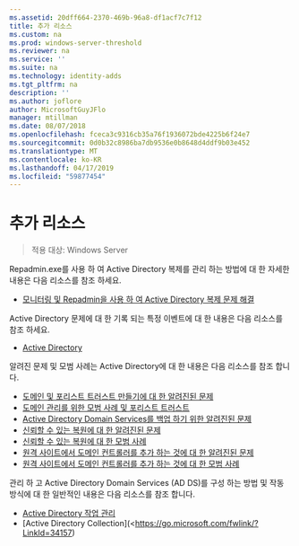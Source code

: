 ```yaml
---
ms.assetid: 20dff664-2370-469b-96a8-df1acf7c7f12
title: 추가 리소스
ms.custom: na
ms.prod: windows-server-threshold
ms.reviewer: na
ms.service: ''
ms.suite: na
ms.technology: identity-adds
ms.tgt_pltfrm: na
description: ''
ms.author: joflore
author: MicrosoftGuyJFlo
manager: mtillman
ms.date: 08/07/2018
ms.openlocfilehash: fceca3c9316cb35a76f1936072bde4225b6f24e7
ms.sourcegitcommit: 0d0b32c8986ba7db9536e0b8648d4ddf9b03e452
ms.translationtype: MT
ms.contentlocale: ko-KR
ms.lasthandoff: 04/17/2019
ms.locfileid: "59877454"
---
```

# <a name="additional-resources"></a>추가 리소스

>적용 대상: Windows Server

Repadmin.exe를 사용 하 여 Active Directory 복제를 관리 하는 방법에 대 한 자세한 내용은 다음 리소스를 참조 하세요. 

- [모니터링 및 Repadmin을 사용 하 여 Active Directory 복제 문제 해결](https://go.microsoft.com/fwlink/?LinkId=122830)

Active Directory 문제에 대 한 기록 되는 특정 이벤트에 대 한 내용은 다음 리소스를 참조 하세요.

- [Active Directory](https://go.microsoft.com/fwlink/?LinkId=122877)

알려진 문제 및 모범 사례는 Active Directory에 대 한 내용은 다음 리소스를 참조 합니다.

- [도메인 및 포리스트 트러스트 만들기에 대 한 알려진된 문제](https://go.microsoft.com/fwlink/?LinkId=128784)
- [도메인 관리를 위한 모범 사례 및 포리스트 트러스트](https://go.microsoft.com/fwlink/?LinkId=128785)
- [Active Directory Domain Services를 백업 하기 위한 알려진된 문제](https://go.microsoft.com/fwlink/?LinkId=128793)
- [신뢰할 수 있는 복원에 대 한 알려진된 문제](https://go.microsoft.com/fwlink/?LinkId=128788)
- [신뢰할 수 있는 복원에 대 한 모범 사례](https://go.microsoft.com/fwlink/?LinkId=128791) 
- [원격 사이트에서 도메인 컨트롤러를 추가 하는 것에 대 한 알려진된 문제](https://go.microsoft.com/fwlink/?LinkId=128794)
- [원격 사이트에서 도메인 컨트롤러를 추가 하는 것에 대 한 모범 사례](https://go.microsoft.com/fwlink/?LinkId=128796)

관리 하 고 Active Directory Domain Services (AD DS)를 구성 하는 방법 및 작동 방식에 대 한 일반적인 내용은 다음 리소스를 참조 합니다.

- [Active Directory 작업 관리](https://go.microsoft.com/fwlink/?LinkId=128798)
- [Active Directory Collection](<https://go.microsoft.com/fwlink/?LinkId=34157)